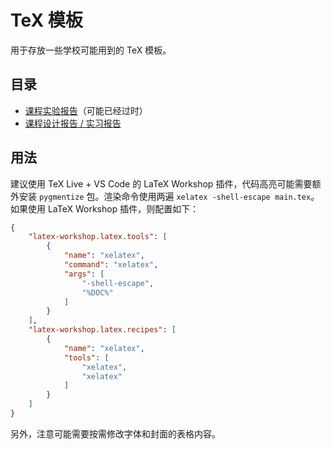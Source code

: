 # TeX 模板

用于存放一些学校可能用到的 TeX 模板。

## 目录

- [课程实验报告](experiment-report)（可能已经过时）
- [课程设计报告 / 实习报告](course-project)

## 用法

建议使用 TeX Live + VS Code 的 LaTeX Workshop 插件，代码高亮可能需要额外安装 `pygmentize` 包。渲染命令使用两遍 `xelatex -shell-escape main.tex`。如果使用 LaTeX Workshop 插件，则配置如下：

```json
{
    "latex-workshop.latex.tools": [
        {
            "name": "xelatex",
            "command": "xelatex",
            "args": [
                "-shell-escape",
                "%DOC%"
            ]
        }
    ],
    "latex-workshop.latex.recipes": [
        {
            "name": "xelatex",
            "tools": [
                "xelatex",
                "xelatex"
            ]
        }
    ]
}
```

另外，注意可能需要按需修改字体和封面的表格内容。
